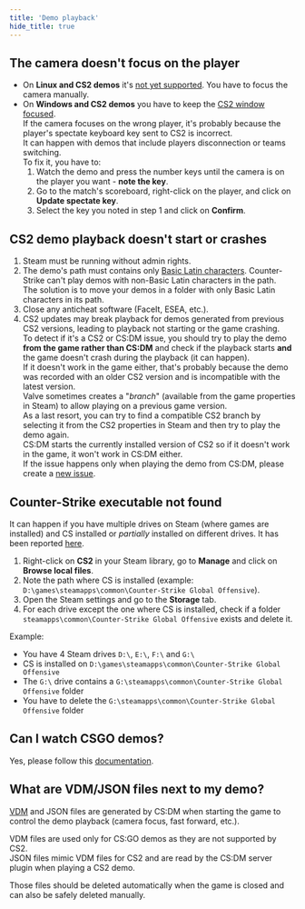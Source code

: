 ```yaml
---
title: 'Demo playback'
hide_title: true
---
```


## The camera doesn't focus on the player

- On **Linux and CS2 demos** it's [not yet supported](/docs/cs2#demo-playback). You have to focus the camera manually.
- On **Windows and CS2 demos** you have to keep the [CS2 window focused](/docs/cs2#demo-playback).  
  If the camera focuses on the wrong player, it's probably because the player's spectate keyboard key sent to CS2 is incorrect.  
  It can happen with demos that include players disconnection or teams switching.  
  To fix it, you have to:
  1. Watch the demo and press the number keys until the camera is on the player you want - **note the key**.
  2. Go to the match's scoreboard, right-click on the player, and click on **Update spectate key**.
  3. Select the key you noted in step 1 and click on **Confirm**.

## CS2 demo playback doesn't start or crashes

1. Steam must be running without admin rights.
2. The demo's path must contains only [Basic Latin characters](<https://en.wikipedia.org/wiki/Basic_Latin_(Unicode_block)>).
   Counter-Strike can't play demos with non-Basic Latin characters in the path.  
   The solution is to move your demos in a folder with only Basic Latin characters in its path.
3. Close any anticheat software (FaceIt, ESEA, etc.).
4. CS2 updates may break playback for demos generated from previous CS2 versions, leading to playback not starting or the game crashing.  
   To detect if it's a CS2 or CS:DM issue, you should try to play the demo **from the game rather than CS:DM** and check if the playback starts **and** the game doesn't crash during the playback (it can happen).  
   If it doesn't work in the game either, that's probably because the demo was recorded with an older CS2 version and is incompatible with the latest version.  
   Valve sometimes creates a "_branch_" (available from the game properties in Steam) to allow playing on a previous game version.  
   As a last resort, you can try to find a compatible CS2 branch by selecting it from the CS2 properties in Steam and then try to play the demo again.  
   CS:DM starts the currently installed version of CS2 so if it doesn't work in the game, it won't work in CS:DM either.  
   If the issue happens only when playing the demo from CS:DM, please create a [new issue](https://github.com/akiver/cs-demo-manager/issues/new).

## Counter-Strike executable not found

It can happen if you have multiple drives on Steam (where games are installed) and CS installed or _partially_ installed
on different drives. It has been reported [here](https://github.com/akiver/cs-demo-manager/issues/648).

1. Right-click on **CS2** in your Steam library, go to **Manage** and click on **Browse local files**.
2. Note the path where CS is installed (example: `D:\games\steamapps\common\Counter-Strike Global Offensive`).
3. Open the Steam settings and go to the **Storage** tab.
4. For each drive except the one where CS is installed, check if a folder `steamapps\common\Counter-Strike Global Offensive` exists and delete it.

Example:

- You have 4 Steam drives `D:\`, `E:\`, `F:\` and `G:\`
- CS is installed on `D:\games\steamapps\common\Counter-Strike Global Offensive`
- The `G:\` drive contains a `G:\steamapps\common\Counter-Strike Global Offensive` folder
- You have to delete the `G:\steamapps\common\Counter-Strike Global Offensive` folder

## Can I watch CSGO demos?

Yes, please follow this [documentation](/docs/guides/playback#watching-csgo-demos).

## What are VDM/JSON files next to my demo?

[VDM](https://developer.valvesoftware.com/wiki/Demo_Recording_Tools) and JSON files are generated by CS:DM when starting
the game to control the demo playback (camera focus, fast forward, etc.).

VDM files are used only for CS:GO demos as they are not supported by CS2.  
JSON files mimic VDM files for CS2 and are read by the CS:DM server plugin when playing a CS2 demo.

Those files should be deleted automatically when the game is closed and can also be safely deleted manually.

